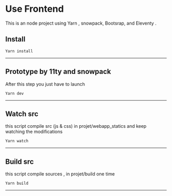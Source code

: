 Use Frontend
========

This is an node project using Yarn , snowpack, Bootsrap, and Eleventy  .


Install
-------

    Yarn install 

------------------



Prototype by 11ty and snowpack
-------------


After this step you just have to launch


    Yarn dev

------------------

Watch src 
-------------
this script compile src (js & css) in projet/webapp_statics and keep watching the modifications

    Yarn watch 

------------------

Build src
-------------
this script compile sources , in projet/build one time

    Yarn build 

------------------


